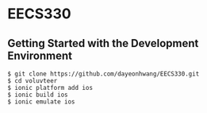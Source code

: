 # EECS330

## Getting Started with the Development Environment 
```
$ git clone https://github.com/dayeonhwang/EECS330.git
$ cd voluvteer
$ ionic platform add ios
$ ionic build ios 
$ ionic emulate ios 
```
